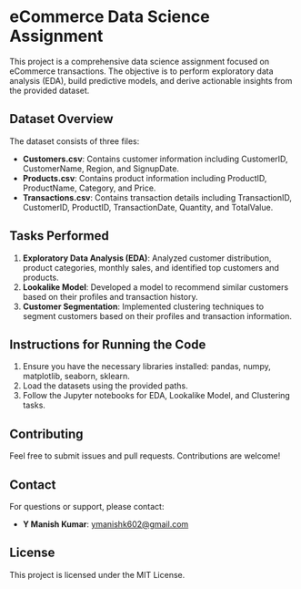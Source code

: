# eCommerce Data Science Assignment  


This project is a comprehensive data science assignment focused on eCommerce transactions. The objective is to perform exploratory data analysis (EDA), build predictive models, and derive actionable insights from the provided dataset.

## Dataset Overview  


The dataset consists of three files:
- **Customers.csv**: Contains customer information including CustomerID, CustomerName, Region, and SignupDate.
- **Products.csv**: Contains product information including ProductID, ProductName, Category, and Price.
- **Transactions.csv**: Contains transaction details including TransactionID, CustomerID, ProductID, TransactionDate, Quantity, and TotalValue.

## Tasks Performed  


1. **Exploratory Data Analysis (EDA)**: Analyzed customer distribution, product categories, monthly sales, and identified top customers and products.
2. **Lookalike Model**: Developed a model to recommend similar customers based on their profiles and transaction history.
3. **Customer Segmentation**: Implemented clustering techniques to segment customers based on their profiles and transaction information.

## Instructions for Running the Code  


1. Ensure you have the necessary libraries installed: pandas, numpy, matplotlib, seaborn, sklearn.
2. Load the datasets using the provided paths.
3. Follow the Jupyter notebooks for EDA, Lookalike Model, and Clustering tasks.


## Contributing
Feel free to submit issues and pull requests. Contributions are welcome!

## Contact
For questions or support, please contact:

- **Y Manish Kumar**: [ymanishk602@gmail.com](mailto:ymanishk602@gmail.com)

## License
This project is licensed under the MIT License.

